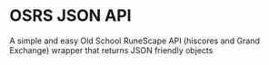 # OSRS JSON API

A simple and easy Old School RuneScape API (hiscores and Grand Exchange) wrapper that returns JSON friendly objects
